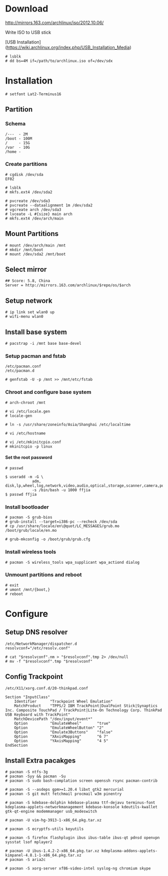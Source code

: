 # Download

http://mirrors.163.com/archlinux/iso/2012.10.06/

Write ISO to USB stick

[USB Installation] (https://wiki.archlinux.org/index.php/USB_Installation_Media)

    # lsblk
    # dd bs=4M if=/path/to/archlinux.iso of=/dev/sdx

# Installation

    # setfont Lat2-Terminus16

## Partition

### Schema

    /---  - 2M
    /boot - 100M
    /     - 15G
    /var  - 10G
    /home -

### Create partitions

    # cgdisk /dev/sda
    EF02

    # lsblk
    # mkfs.ext4 /dev/sda2

    # pvcreate /dev/sda3
    # pvcreate --dataalignment 1m /dev/sda2
    # vgcreate arch /dev/sda3
    # lvceate -L #{size} main arch
    # mkfs.ext4 /dev/arch/main

## Mount Partitions

    # mount /dev/arch/main /mnt
    # mkdir /mnt/boot
    # mount /dev/sda2 /mnt/boot

## Select mirror

    ## Score: 5.8, China
    Server = http://mirrors.163.com/archlinux/$repo/os/$arch

## Setup network

    # ip link set wlan0 up
    # wifi-menu wlan0

## Install base system

    # pacstrap -i /mnt base base-devel

### Setup pacman and fstab

    /etc/pacman.conf
    /etc/pacman.d

    # genfstab -U -p /mnt >> /mnt/etc/fstab

### Chroot and configure base system

    # arch-chroot /mnt

    # vi /etc/locale.gen
    # locale-gen

    # ln -s /usr/share/zoneinfo/Asia/Shanghai /etc/localtime

    # vi /etc/hostname

    # vi /etc/mkinitcpio.conf
    # mkinitcpio -p linux

#### Set the root password

    # passwd

    $ useradd -m -G \
                adm, disk,lp,wheel,log,network,video,audio,optical,storage,scanner,camera,power\
                -s /bin/bash -u 1000 ffjia
    $ passwd ffjia

### Install bootloader

    # pacman -S grub-bios
    # grub-install --target=i386-pc --recheck /dev/sda
    # cp /usr/share/locale/en\@quot/LC_MESSAGES/grub.mo /boot/grub/locale/en.mo

    # grub-mkconfig -o /boot/grub/grub.cfg

### Install wireless tools

    # pacman -S wireless_tools wpa_supplicant wpa_actiond dialog

### Unmount partitions and reboot

    # exit
    # umont /mnt/{boot,}
    # reboot

# Configure

## Setup DNS resolver

    /etc/NetworkManager/dispatcher.d
    resolvconf="/etc/resolv.conf"

    # cat "$resolvconf".nm > "$resolvconf".tmp 2> /dev/null
    # mv -f "$resolvconf".tmp "$resolvconf"

## Config Trackpoint

    /etc/X11/xorg.conf.d/20-thinkpad.conf

    Section "InputClass"
        Identifier      "Trackpoint Wheel Emulation"
        MatchProduct    "TPPS/2 IBM TrackPoint|DualPoint Stick|Synaptics Inc. Composite TouchPad / TrackPoint|Lite-On Technology Corp. ThinkPad USB Keyboard with TrackPoint"
        MatchDevicePath "/dev/input/event*"
        Option          "EmulateWheel"       "true"
        Option          "EmulateWheelButton" "2"
        Option          "Emulate3Buttons"    "false"
        Option          "XAxisMapping"       "6 7"
        Option          "YAxisMapping"       "4 5"
    EndSection

## Install Extra pacakges

    # pacman -S ntfs-3g
    # pacman -Syy && pacman -Su
    # pacman -S sudo bash-complation screen openssh rsync pacman-contrib

    # pacman -S --asdeps gpm>=1.20.4 libxt gtk2 mercurial
    # pacman -S git mutt fetchmail procmail w3m pinentry

    # pacman -S kdebase-dolphin kdebase-plasma ttf-dejavu terminus-font kdeplasma-applets-networkmanagement kdebase-konsole kdeutils-kwallet gtk-qt-engine modemmanager usb_modeswitch

    # pacman -U vim-hg-3913-1-x86_64.pkg.tar.xz

    # pacman -S ecryptfs-utils keyutils

    # pacman -S firefox flashplugin ibus ibus-table ibus-qt pdnsd openvpn sysstat lsof mplayer2

    # pacman -U ibus-1.4.2-2-x86_64.pkg.tar.xz kdeplasma-addons-applets-kimpanel-4.8.1-1-x86_64.pkg.tar.xz
    # pacman -S aria2c

    # pacman -S xorg-server xf86-video-intel syslog-ng chromium skype

